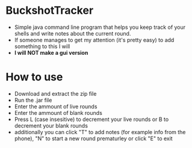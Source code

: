 # BuckshotTracker
- Simple java command line program that helps you keep track of your shells and write notes about the current round.
- If someone manages to get my attention (it's pretty easy) to add something to this I will
- **I will NOT make a gui version**

# How to use
- Download and extract the zip file
- Run the .jar file
- Enter the ammount of live rounds
- Enter the ammount of blank rounds
- Press L (case insesitive) to decrement your live rounds or B to decrement your blank rounds
- additionally you can click "T" to add notes (for example info from the phone), "N" to start a new round prematurley or click "E" to exit
